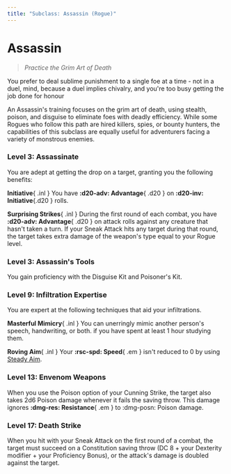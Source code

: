 ```yaml
---
title: "Subclass: Assassin (Rogue)"
---
```


<p style="display:none">
Practice the Grim Art of Death.
</p>

# Assassin

> *Practice the Grim Art of Death*

You prefer to deal sublime punishment to a single foe at a time - not in a duel, mind, because a duel implies chivalry, and you're too busy getting the job done for honour

An Assassin's training focuses on the grim art of death, using stealth, poison, and disguise to eliminate foes with deadly efficiency. While some Rogues who follow this path are hired killers, spies, or bounty hunters, the capabilities of this subclass are equally useful for adventurers facing a variety of monstrous enemies.

### Level 3: Assassinate

You are adept at getting the drop on a target, granting you the following benefits:

**Initiative**{ .inl } You have **:d20-adv: Advantage**{ .d20 } on **:d20-inv: Initiative**{.d20 } rolls.

**Surprising Strikes**{ .inl } During the first round of each combat, you have **:d20-adv: Advantage**{ .d20 } on attack rolls against any creature that hasn't taken a turn. If your Sneak Attack hits any target during that round, the target takes extra damage of the weapon's type equal to your Rogue level.

### Level 3: Assassin's Tools

You gain proficiency with the Disguise Kit and Poisoner's Kit.
 
### Level 9: Infiltration Expertise

You are expert at the following techniques that aid your infiltrations.

**Masterful Mimicry**{ .inl } You can unerringly mimic another person's speech, handwriting, or both. if you have spent at least 1 hour studying them.

**Roving Aim**{ .inl } Your **:rsc-spd: Speed**{ .em } isn't reduced to 0 by using [Steady Aim](index.md#level-3-steady-aim).

### Level 13: Envenom Weapons

When you use the Poison option of your Cunning Strike, the target also takes 2d6 Poison damage whenever it fails the saving throw. This damage ignores **:dmg-res: Resistance**{ .em } to :dmg-posn: Poison damage.

### Level 17: Death Strike

When you hit with your Sneak Attack on the first round of a combat, the target must succeed on a Constitution saving throw (DC 8 + your Dexterity modifier + your Proficiency Bonus), or the attack's damage is doubled against the target.
